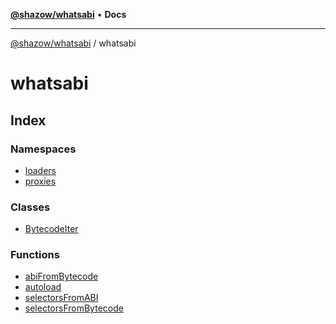 [**@shazow/whatsabi**](../../README.md) • **Docs**

***

[@shazow/whatsabi](../../globals.md) / whatsabi

# whatsabi

## Index

### Namespaces

- [loaders](namespaces/loaders/README.md)
- [proxies](namespaces/proxies/README.md)

### Classes

- [BytecodeIter](classes/BytecodeIter.md)

### Functions

- [abiFromBytecode](functions/abiFromBytecode.md)
- [autoload](functions/autoload.md)
- [selectorsFromABI](functions/selectorsFromABI.md)
- [selectorsFromBytecode](functions/selectorsFromBytecode.md)
